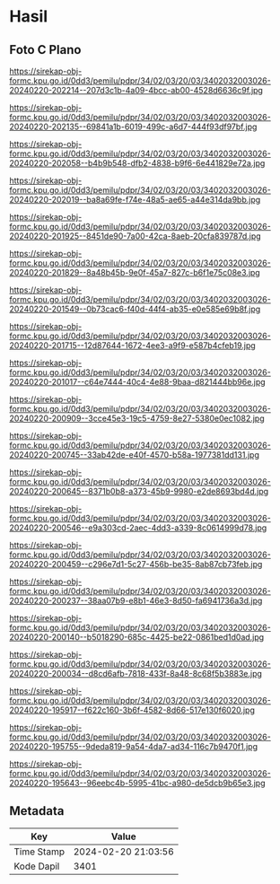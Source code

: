 # Hasil

## Foto C Plano

https://sirekap-obj-formc.kpu.go.id/0dd3/pemilu/pdpr/34/02/03/20/03/3402032003026-20240220-202214--207d3c1b-4a09-4bcc-ab00-4528d6636c9f.jpg

https://sirekap-obj-formc.kpu.go.id/0dd3/pemilu/pdpr/34/02/03/20/03/3402032003026-20240220-202135--69841a1b-6019-499c-a6d7-444f93df97bf.jpg

https://sirekap-obj-formc.kpu.go.id/0dd3/pemilu/pdpr/34/02/03/20/03/3402032003026-20240220-202058--b4b9b548-dfb2-4838-b9f6-6e441829e72a.jpg

https://sirekap-obj-formc.kpu.go.id/0dd3/pemilu/pdpr/34/02/03/20/03/3402032003026-20240220-202019--ba8a69fe-f74e-48a5-ae65-a44e314da9bb.jpg

https://sirekap-obj-formc.kpu.go.id/0dd3/pemilu/pdpr/34/02/03/20/03/3402032003026-20240220-201925--8451de90-7a00-42ca-8aeb-20cfa839787d.jpg

https://sirekap-obj-formc.kpu.go.id/0dd3/pemilu/pdpr/34/02/03/20/03/3402032003026-20240220-201829--8a48b45b-9e0f-45a7-827c-b6f1e75c08e3.jpg

https://sirekap-obj-formc.kpu.go.id/0dd3/pemilu/pdpr/34/02/03/20/03/3402032003026-20240220-201549--0b73cac6-f40d-44f4-ab35-e0e585e69b8f.jpg

https://sirekap-obj-formc.kpu.go.id/0dd3/pemilu/pdpr/34/02/03/20/03/3402032003026-20240220-201715--12d87644-1672-4ee3-a9f9-e587b4cfeb19.jpg

https://sirekap-obj-formc.kpu.go.id/0dd3/pemilu/pdpr/34/02/03/20/03/3402032003026-20240220-201017--c64e7444-40c4-4e88-9baa-d821444bb96e.jpg

https://sirekap-obj-formc.kpu.go.id/0dd3/pemilu/pdpr/34/02/03/20/03/3402032003026-20240220-200909--3cce45e3-19c5-4759-8e27-5380e0ec1082.jpg

https://sirekap-obj-formc.kpu.go.id/0dd3/pemilu/pdpr/34/02/03/20/03/3402032003026-20240220-200745--33ab42de-e40f-4570-b58a-1977381dd131.jpg

https://sirekap-obj-formc.kpu.go.id/0dd3/pemilu/pdpr/34/02/03/20/03/3402032003026-20240220-200645--8371b0b8-a373-45b9-9980-e2de8693bd4d.jpg

https://sirekap-obj-formc.kpu.go.id/0dd3/pemilu/pdpr/34/02/03/20/03/3402032003026-20240220-200546--e9a303cd-2aec-4dd3-a339-8c0614999d78.jpg

https://sirekap-obj-formc.kpu.go.id/0dd3/pemilu/pdpr/34/02/03/20/03/3402032003026-20240220-200459--c296e7d1-5c27-456b-be35-8ab87cb73feb.jpg

https://sirekap-obj-formc.kpu.go.id/0dd3/pemilu/pdpr/34/02/03/20/03/3402032003026-20240220-200237--38aa07b9-e8b1-46e3-8d50-fa6941736a3d.jpg

https://sirekap-obj-formc.kpu.go.id/0dd3/pemilu/pdpr/34/02/03/20/03/3402032003026-20240220-200140--b5018290-685c-4425-be22-0861bed1d0ad.jpg

https://sirekap-obj-formc.kpu.go.id/0dd3/pemilu/pdpr/34/02/03/20/03/3402032003026-20240220-200034--d8cd6afb-7818-433f-8a48-8c68f5b3883e.jpg

https://sirekap-obj-formc.kpu.go.id/0dd3/pemilu/pdpr/34/02/03/20/03/3402032003026-20240220-195917--f622c160-3b6f-4582-8d66-517e130f6020.jpg

https://sirekap-obj-formc.kpu.go.id/0dd3/pemilu/pdpr/34/02/03/20/03/3402032003026-20240220-195755--9deda819-9a54-4da7-ad34-116c7b9470f1.jpg

https://sirekap-obj-formc.kpu.go.id/0dd3/pemilu/pdpr/34/02/03/20/03/3402032003026-20240220-195643--96eebc4b-5995-41bc-a980-de5dcb9b65e3.jpg


## Metadata

| Key        | Value               |
| ---------- | ------------------- |
| Time Stamp | 2024-02-20 21:03:56 |
| Kode Dapil | 3401                |



